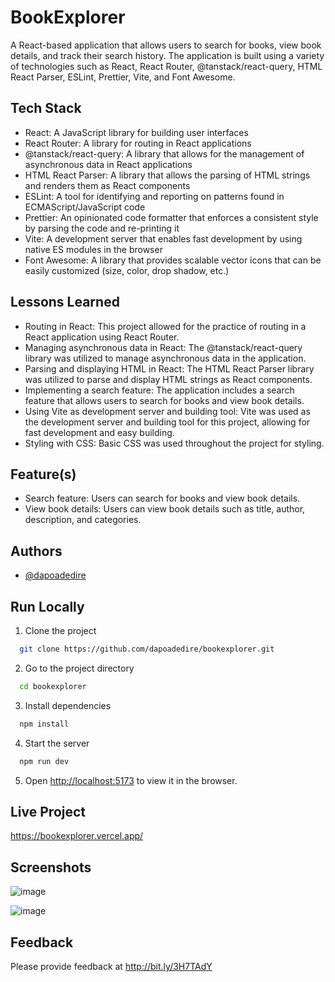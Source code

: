 # BookExplorer

A React-based application that allows users to search for books, view book details, and track their search history. The application is built using a variety of technologies such as React, React Router, @tanstack/react-query, HTML React Parser, ESLint, Prettier, Vite, and Font Awesome.

## Tech Stack
- React: A JavaScript library for building user interfaces
- React Router: A library for routing in React applications
- @tanstack/react-query: A library that allows for the management of asynchronous data in React applications
- HTML React Parser: A library that allows the parsing of HTML strings and renders them as React components
- ESLint: A tool for identifying and reporting on patterns found in ECMAScript/JavaScript code
- Prettier: An opinionated code formatter that enforces a consistent style by parsing the code and re-printing it
- Vite: A development server that enables fast development by using native ES modules in the browser
- Font Awesome: A library that provides scalable vector icons that can be easily customized (size, color, drop shadow, etc.)

## Lessons Learned
- Routing in React: This project allowed for the practice of routing in a React application using React Router.
- Managing asynchronous data in React: The @tanstack/react-query library was utilized to manage asynchronous data in the application.
- Parsing and displaying HTML in React: The HTML React Parser library was utilized to parse and display HTML strings as React components.
- Implementing a search feature: The application includes a search feature that allows users to search for books and view book details.
- Using Vite as development server and building tool: Vite was used as the development server and building tool for this project, allowing for fast development and easy building.
- Styling with CSS: Basic CSS was used throughout the project for styling.

## Feature(s)

- Search feature: Users can search for books and view book details.
- View book details: Users can view book details such as title, author, description, and categories.





## Authors

- [@dapoadedire](https://www.github.com/dapoadedire)

## Run Locally

1. Clone the project

```bash
  git clone https://github.com/dapoadedire/bookexplorer.git
```

2. Go to the project directory

```bash
  cd bookexplorer
```

3. Install dependencies

```bash
  npm install
```

4. Start the server

```bash
  npm run dev
```

5. Open <http://localhost:5173> to view it in the browser.

## Live Project

<https://bookexplorer.vercel.app/>

## Screenshots
![image](https://user-images.githubusercontent.com/95668340/212999037-5988d66c-46ae-48dc-8220-85f8b5473654.png)

![image](https://user-images.githubusercontent.com/95668340/212999115-e25efa16-e201-4576-97ca-0bbcdc1f0c00.png)


## Feedback

Please provide feedback at <http://bit.ly/3H7TAdY>
